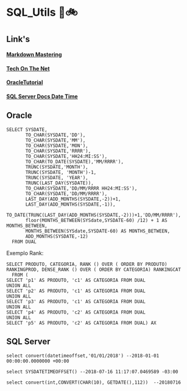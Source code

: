 # SQL_Utils :panda_face::bike:

## Link's

#### [Markdown Mastering](https://guides.github.com/features/mastering-markdown/)
#### [Tech On The Net](https://www.techonthenet.com/index.php)
#### [OracleTutorial](https://www.oracletutorial.com)
#### [SQL Server Docs Date Time](https://docs.microsoft.com/pt-br/sql/t-sql/functions/date-and-time-data-types-and-functions-transact-sql?view=sql-server-2017)
####

## Oracle

```
SELECT SYSDATE,
       TO_CHAR(SYSDATE,'DD'),
       TO_CHAR(SYSDATE,'MM'),
       TO_CHAR(SYSDATE,'MON'),
       TO_CHAR(SYSDATE,'RRRR'),
       TO_CHAR(SYSDATE,'HH24:MI:SS'),
       TO_CHAR(TO_DATE(SYSDATE),'MM/RRRR'),
       TRUNC(SYSDATE,'MONTH'),
       TRUNC(SYSDATE, 'MONTH')-1,
       TRUNC(SYSDATE, 'YEAR'),
       TRUNC(LAST_DAY(SYSDATE)),
       TO_CHAR(SYSDATE,'DD/MM/RRRR HH24:MI:SS'),
       TO_CHAR(SYSDATE,'DD/MM/RRRR'),
       LAST_DAY(ADD_MONTHS(SYSDATE,-2))+1,
       LAST_DAY(ADD_MONTHS(SYSDATE,-1)),
       TO_DATE(TRUNC(LAST_DAY(ADD_MONTHS(SYSDATE,-2)))+1,'DD/MM/RRRR'),
       floor(MONTHS_BETWEEN(SYSdate,SYSDATE-60) /12) + 1 AS MONTHS_BETWEEN,
       MONTHS_BETWEEN(SYSdate,SYSDATE-60) AS MONTHS_BETWEEN,
       ADD_MONTHS(SYSDATE,-12)
  FROM DUAL
```

Exemplo Rank:
```
SELECT PRODUTO, CATEGORIA, RANK () OVER ( ORDER BY PRODUTO) RANKINGPROD, DENSE_RANK () OVER ( ORDER BY CATEGORIA) RANKINGCAT
  FROM (
SELECT 'p1' AS PRODUTO, 'c1' AS CATEGORIA FROM DUAL
UNION ALL
SELECT 'p2' AS PRODUTO, 'c1' AS CATEGORIA FROM DUAL
UNION ALL
SELECT 'p3' AS PRODUTO, 'c1' AS CATEGORIA FROM DUAL
UNION ALL
SELECT 'p4' AS PRODUTO, 'c2' AS CATEGORIA FROM DUAL
UNION ALL
SELECT 'p5' AS PRODUTO, 'c2' AS CATEGORIA FROM DUAL) AX
```

## SQL Server

```
select convert(datetimeoffset,'01/01/2018') --2018-01-01 00:00:00.0000000 +00:00
```

```
select SYSDATETIMEOFFSET() --2018-07-16 11:17:07.0469589 -03:00
```

``` 
select convert(int,CONVERT(CHAR(10), GETDATE(),112))  --20180716
```



